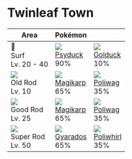 # Twinleaf Town

Area                                  | Pokémon                         | &nbsp;                           | 
---                                   | ---                             | ---                              | 
🌊<br> Surf<br>Lv. 20 - 40             | ![][054]<br> [Psyduck]<br> 90%  | ![][055]<br> [Golduck]<br> 10%   | 
![][old-rod]<br>Old Rod<br>Lv. 10     | ![][129]<br> [Magikarp]<br> 65% | ![][060]<br> [Poliwag]<br> 35%   | 
![][good-rod]<br>Good Rod<br>Lv. 25   | ![][129]<br> [Magikarp]<br> 65% | ![][060]<br> [Poliwag]<br> 35%   | 
![][super-rod]<br>Super Rod<br>Lv. 50 | ![][130]<br> [Gyarados]<br> 65% | ![][061]<br> [Poliwhirl]<br> 35% | 

[Psyduck]: ../../pokemon_changes/054/
[Golduck]: ../../pokemon_changes/055/
[Poliwag]: ../../pokemon_changes/060/
[Poliwhirl]: ../../pokemon_changes/061/
[Magikarp]: ../../pokemon_changes/129/
[Gyarados]: ../../pokemon_changes/130/
[good-rod]: ../img/items/good-rod.png
[old-rod]: ../img/items/old-rod.png
[super-rod]: ../img/items/super-rod.png
[054]: ../img/pokemon/054.png
[055]: ../img/pokemon/055.png
[060]: ../img/pokemon/060.png
[061]: ../img/pokemon/061.png
[129]: ../img/pokemon/129.png
[130]: ../img/pokemon/130.png
